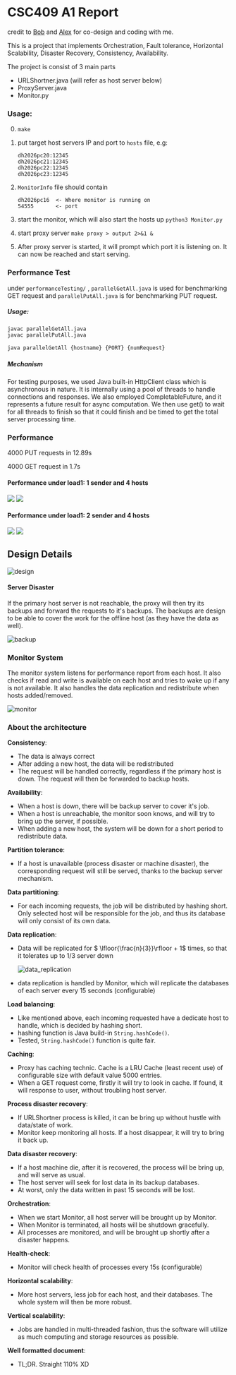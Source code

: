 # CSC409 A1 Report

credit to [Bob](https://github.com/mossony) and [Alex](https://github.com/JinyanYi) for co-design and coding with me.

This is a project that implements Orchestration, Fault tolerance, Horizontal Scalability, Disaster Recovery, Consistency, Availability.

The project is consist of 3 main parts

- URLShortner.java (will refer as host server below)
- ProxyServer.java
- Monitor.py



### Usage:

0. ```make```

1. put target host servers IP and port to ```hosts``` file, e.g:

   ```
   dh2026pc20:12345
   dh2026pc21:12345
   dh2026pc22:12345
   dh2026pc23:12345
   ```

2. ```MonitorInfo``` file should contain

   ```
   dh2026pc16  <- Where monitor is running on 
   54555       <- port
   ```

3. start the monitor, which will also start the hosts up ```python3 Monitor.py```
4. start proxy server ```make proxy > output 2>&1 &```

5. After proxy server is started, it will prompt which port it is listening on. It can now be reached and start serving.



### Performance Test

under ```performanceTesting/``` , ```parallelGetAll.java``` is used for benchmarking GET request and ```parallelPutAll.java``` is for benchmarking PUT request.

##### Usage:

```bash
javac parallelGetAll.java
javac parallelPutAll.java

java parallelGetAll {hostname} {PORT} {numRequest}
```

##### Mechanism

For testing purposes, we used Java built-in HttpClient class which is asynchronous in nature. It is internally using a pool of threads to handle connections and responses. We also employed CompletableFuture, and it represents a future result for async computation. We then use get() to wait for all threads to finish so that it could finish and be timed to get the total server processing time.



### Performance 

4000 PUT requests in 12.89s

4000 GET request in 1.7s

#### Performance under load1: 1 sender and 4 hosts
![](https://hackmd.io/_uploads/r12Mb3ZZp.png)
![](https://hackmd.io/_uploads/BJr_bhZWa.png)

#### Performance under load1: 2 sender and 4 hosts
![](https://hackmd.io/_uploads/B15Y3hZZ6.png)
![](https://hackmd.io/_uploads/r10JYnWZp.png)



## Design Details

![design](images/design.png)



#### Server Disaster

If the primary host server is not reachable, the proxy will then try its backups and forward the requests to it's backups. The backups are design to be able to cover the work for the offline host (as they have the data as well).

![backup](images/backup.png)





### Monitor System

The monitor system listens for performance report from each host. It also checks if read and write is available on each host and tries to wake up if any is not available. It also handles the data replication and redistribute when hosts added/removed.

![monitor](images/monitor.png)



### About the architecture

**Consistency**:

- The data is always correct
- After adding a new host, the data will be redistributed
- The request will be handled correctly, regardless if the primary host is down. The request will then be forwarded to backup hosts.

**Availability**:

- When a host is down, there will be backup server to cover it's job.
- When a host is unreachable, the monitor soon knows, and will try to bring up the server, if possible.
- When adding a new host, the system will be down for a short period to redistribute data.

**Partition tolerance**:

- If a host is unavailable (process disaster or machine disaster), the corresponding request will still be served, thanks to the backup server mechanism.

**Data partitioning**:

- For each incoming requests, the job will be distributed by hashing short. Only selected host will be responsible for the job, and thus its database will only consist of its own data.

**Data replication**:

- Data will be replicated for $ \lfloor{\frac{n}{3}}\rfloor + 1$ times, so that it tolerates up to 1/3 server down

  ![data_replication](images/data_replication.png)

- data replication is handled by Monitor, which will replicate the databases of each server every 15 seconds (configurable)

**Load balancing**:

- Like mentioned above, each incoming requested have a dedicate host to handle, which is decided by hashing short.
- hashing function is Java build-in ```String.hashCode()```. 
- Tested, ```String.hashCode()``` function is quite fair.

**Caching**:

- Proxy has caching technic. Cache is a LRU Cache (least recent use) of configurable size with default value 5000 entries. 
- When a GET request come, firstly it will try to look in cache. If found, it will response to user, without troubling host server.

**Process disaster recovery**:

- If URLShortner process is killed, it can be bring up without hustle with data/state of work.
- Monitor keep monitoring all hosts. If a host disappear, it will try to bring it back up.

**Data disaster recovery**:

- If a host machine die, after it is recovered, the process will be bring up, and will serve as usual.
- The host server will seek for lost data in its backup databases. 
- At worst, only the data written in past 15 seconds will be lost.

**Orchestration**:

- When we start Monitor, all host server will be brought up by Monitor.
- When Monitor is terminated, all hosts will be shutdown gracefully.
- All processes are monitored, and will be brought up shortly after a disaster happens.

**Health-check**:

- Monitor will check health of processes every 15s (configurable)

**Horizontal scalability**:

- More host servers, less job for each host, and their databases. The whole system will then be more robust.

**Vertical scalability**:

- Jobs are handled in multi-threaded fashion, thus the software will utilize as much computing and storage resources as possible.

**Well formatted document**:

- TL;DR. Straight 110% XD